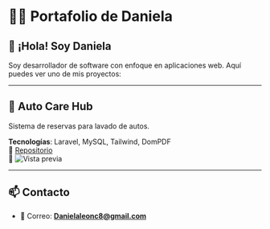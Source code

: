 # 🧑‍💻 Portafolio de Daniela

## 👋 ¡Hola! Soy Daniela

Soy desarrollador de software con enfoque en aplicaciones web. Aquí puedes ver uno de mis proyectos:

---

## 🚗 Auto Care Hub
Sistema de reservas para lavado de autos.

**Tecnologías**: Laravel, MySQL, Tailwind, DomPDF  
📁 [Repositorio](https://github.com/Dani12-Le/Car_Wash.git)  
📸 ![Vista previa](https://github.com/Dani12-Le/Car_Wash/blob/main/docs/images/inicio.png?raw=true)

---

## 📫 Contacto

- 💌 Correo: **Danielaleonc8@gmail.com**
